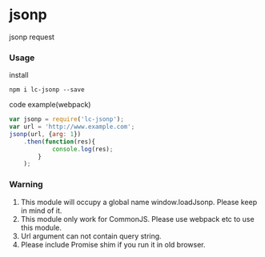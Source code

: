 # jsonp
jsonp request

### Usage

install

```npm i lc-jsonp --save```

code example(webpack)
```js
var jsonp = require('lc-jsonp');
var url = 'http://www.example.com';
jsonp(url, {arg: 1})
    .then(function(res){
            console.log(res);
        }
    );
```
### Warning
1. This module will occupy a global name window.loadJsonp. Please keep in mind of it.
2. This module only work for CommonJS. Please use webpack etc to use this module.
3. Url argument can not contain query string.
4. Please include Promise shim if you run it in old browser.